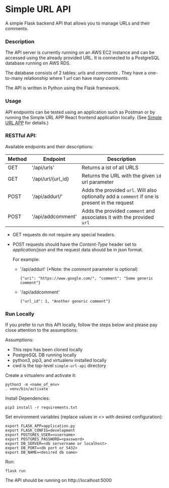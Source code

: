 # Simple URL API
A simple Flask backend API that allows you to manage URLs and their comments.

### Description
The API server is currently running on an AWS EC2 instance and can be accessed using the already provided URL.  It is connected to a PostgreSQL database running on AWS RDS. 

The database consists of 2 tables: *urls* and *comments* .  They have a one-to-many relationship where 1 *url* can have many *comments*.

The API is written in Python using the Flask framework.

### Usage
API endpoints can be tested using an application such as Postman or by running the Simple URL APP React frontend application locally. (See [Simple URL APP](https://github.com/gabalmat/simple-url-app) for details.)

### RESTful API:
Available endpoints and their descriptions:

| Method | Endpoint           | Description                                                                                     |
|--------|--------------------|-------------------------------------------------------------------------------------------------|
| GET    | '/api/urls'        | Returns a ist of all URLS                                                                       |
| GET    | '/api/url/{url_id} | Returns the URL with the given `id` url parameter                                                            |
| POST   | '/api/addurl/'     | Adds the provided `url`. Will also optionally add a `comment` if one is present in the request |
| POST   | '/api/addcomment'  | Adds the provided `comment` and associates it with  the provided `url`                          |

- GET requests do not require any special headers.
- POST requests should have the *Content-Type* header set to *application/json* and the request data should be in json format.

    For example: 
  - '/api/addurl' (*Note: the *comment* parameter is optional)
    ```
    {"uri": "https://www.google.com/", "comment": "Some generic comment"}
	```
	
	
  - '/api/addcomment'
    ```
    {"url_id": 1, "Another generic comment"}
    ```

### Run Locally
If you prefer to run this API locally, follow the steps below and please pay close attention to the assumptions:

Assumptions:
 - This repo has been cloned locally
 - PostgreSQL DB running locally
 - python3, pip3, and virtualenv installed locally
 - cwd is the top-level `simple-url-api` directory
 
Create a virtualenv and activate it:
```
python3 -m <name_of_env>
. venv/bin/activate
```

Install Dependencies:
```
pip3 install -r requirements.txt
```

Set environment variables (replace values in <> with desired configuration):
```
export FLASK_APP=application.py
export FLASK_CONFIG=development
export POSTGRES_USER=<username>
export POSTGRES_PASSWORD=<password>
export DB_SERVER=<db servername or localhost>
export DB_PORT=<db port or 5432>
export DB_NAME=<desired db name>
```

Run:
```
flask run
```

The API should be running on http://localhost:5000


